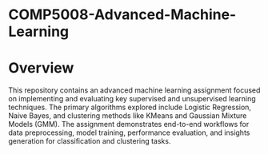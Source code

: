 # COMP5008-Advanced-Machine-Learning
# Overview
This repository contains an advanced machine learning assignment focused on implementing and evaluating key supervised and unsupervised learning techniques. The primary algorithms explored include Logistic Regression, Naive Bayes, and clustering methods like KMeans and Gaussian Mixture Models (GMM). The assignment demonstrates end-to-end workflows for data preprocessing, model training, performance evaluation, and insights generation for classification and clustering tasks.
